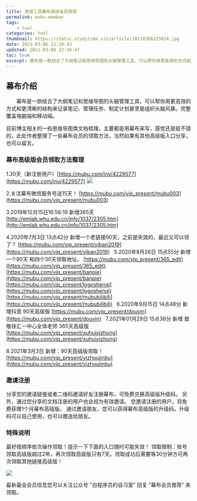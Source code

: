 ```yaml
---
title: 常用工具幕布高级会员获取
permalink: mubu-member
tags: 
    - tool
categories: tool
thumbnail: https://static.studytime.xin/article/20210306233834.jpg
date: 2021-03-06 22:10:43
updated: 2021-03-06 22:10:47
toc: true
excerpt: 幕布是一款结合了大纲笔记和思维导图的头脑管理工具，可以帮你用更高效的方式和更清晰的结构来记录笔记、管理任务、制定计划甚至是组织头脑风暴。完整覆盖电脑端和移动端。此处是整理了一些幕布会员的领取方法，希望帮助到大家。
---
```



## 幕布介绍
　　幕布是一款结合了大纲笔记和思维导图的头脑管理工具，可以帮你用更高效的方式和更清晰的结构来记录笔记、管理任务、制定计划甚至是组织头脑风暴。完整覆盖电脑端和移动端。


目前博主相关的一些思维导图类文档梳理，主要都是用幕布来写，感觉还是挺不错的，此处作者整理了一些幕布会员的领取方法，当然如果有其他高级版入口分享，也可以留言。


### 幕布高级版会员领取方法整理
1.30天（新注册用户）[https://mubu.com/inv/4229577](https://mubu.com/inv/4229577)
![](https://static.studytime.xin/article/20210306232135.png?x-oss-process=image/resize,w_300)


2.关注幕布微信服务号送15天！
[https://mubu.com/vip_present/mubu003](https://mubu.com/vip_present/mubu003)


3.2019年12月15日16:56:19 新增365天 
[http://emlab.whu.edu.cn/info/1037/2305.htm](http://emlab.whu.edu.cn/info/1037/2305.htm)


4.2020年7月3日 13点42分 新增一个老链接90天，之前是失效的，最近又可以领了？
[https://mubu.com/vip_present/yiban2019](https://mubu.com/vip_present/yiban2019)
 
5.2020年8月26日 15点55分 新增 一个90天 和四个30天领取地址。
[https://mubu.com/vip_present/365_edit](https://mubu.com/vip_present/365_edit)
[https://mubu.com/vip_present/banpie](https://mubu.com/vip_present/banpie)
[https://mubu.com/vip_present/logoshenqi](https://mubu.com/vip_present/logoshenqi)
[https://mubu.com/vip_present/mububilibili](https://mubu.com/vip_present/mububilibili)
 
6.2020年9月15日 14点48分 新增抖音 90天高级版
[https://mubu.com/vip_present/douyin](https://mubu.com/vip_present/douyin)
 
7.2021年01月29日 15点36分 新增 致敬徐汇一中心全体老师 365天高级版
[https://mubu.com/vip_present/xuhuiyizhong](https://mubu.com/vip_present/xuhuiyizhong)


8.2021年3月3日 新增：90天高级版领取！
[https://mubu.com/vip_present/yizhoujinbu](https://mubu.com/vip_present/yizhoujinbu)

### 邀请注册
分享您的邀请链接或者二维码邀请好友注册幕布，可免费兑换高级版升级码。
另外，通过您分享的文档注册的用户也会视为有效邀请。
您邀请注册的用户，将免费获赠1个月幕布高级版。
通过邀请朋友，您可以获得幕布高级版的升级码。升级码可以自己使用，也可以赠送给朋友。


### 特殊说明
最好按顺序依次操作领取！提示一下下面的入口随时可能失效！
领取限制：账号领取高级版超过2年，再次领取高级版只有7天。领取成功后需要等30分钟方可再次领取其他链接高级版！

![](http://assets.processon.com/chart_image/604cda841e08537ac5c1f8e5.png)



最新最全会员信息您可以关注公众号 "白程序员的自习室" 回复 “幕布会员推荐” 来领取。

